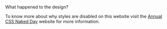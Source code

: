 What happened to the design?

To know more about why styles are disabled on this website visit the <a href="http://naked.dustindiaz.com" title="Web Standards Naked Day Host Website">Annual CSS Naked Day</a> website for more information.
